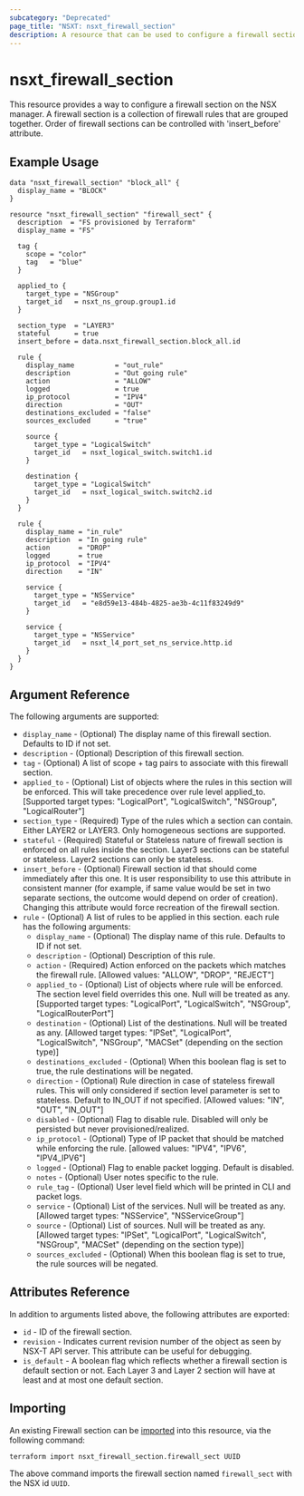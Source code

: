```yaml
---
subcategory: "Deprecated"
page_title: "NSXT: nsxt_firewall_section"
description: A resource that can be used to configure a firewall section on NSX.
---
```


# nsxt_firewall_section

This resource provides a way to configure a firewall section on the NSX manager. A firewall section is a collection of firewall rules that are grouped together.
Order of firewall sections can be controlled with 'insert_before' attribute.

## Example Usage

```hcl
data "nsxt_firewall_section" "block_all" {
  display_name = "BLOCK"
}

resource "nsxt_firewall_section" "firewall_sect" {
  description  = "FS provisioned by Terraform"
  display_name = "FS"

  tag {
    scope = "color"
    tag   = "blue"
  }

  applied_to {
    target_type = "NSGroup"
    target_id   = nsxt_ns_group.group1.id
  }

  section_type  = "LAYER3"
  stateful      = true
  insert_before = data.nsxt_firewall_section.block_all.id

  rule {
    display_name          = "out_rule"
    description           = "Out going rule"
    action                = "ALLOW"
    logged                = true
    ip_protocol           = "IPV4"
    direction             = "OUT"
    destinations_excluded = "false"
    sources_excluded      = "true"

    source {
      target_type = "LogicalSwitch"
      target_id   = nsxt_logical_switch.switch1.id
    }

    destination {
      target_type = "LogicalSwitch"
      target_id   = nsxt_logical_switch.switch2.id
    }
  }

  rule {
    display_name = "in_rule"
    description  = "In going rule"
    action       = "DROP"
    logged       = true
    ip_protocol  = "IPV4"
    direction    = "IN"

    service {
      target_type = "NSService"
      target_id   = "e8d59e13-484b-4825-ae3b-4c11f83249d9"
    }

    service {
      target_type = "NSService"
      target_id   = nsxt_l4_port_set_ns_service.http.id
    }
  }
}
```

## Argument Reference

The following arguments are supported:

* `display_name` - (Optional) The display name of this firewall section. Defaults to ID if not set.
* `description` - (Optional) Description of this firewall section.
* `tag` - (Optional) A list of scope + tag pairs to associate with this firewall section.
* `applied_to` - (Optional) List of objects where the rules in this section will be enforced. This will take precedence over rule level applied_to. [Supported target types: "LogicalPort", "LogicalSwitch", "NSGroup", "LogicalRouter"]
* `section_type` - (Required) Type of the rules which a section can contain. Either LAYER2 or LAYER3. Only homogeneous sections are supported.
* `stateful` - (Required) Stateful or Stateless nature of firewall section is enforced on all rules inside the section. Layer3 sections can be stateful or stateless. Layer2 sections can only be stateless.
* `insert_before` - (Optional) Firewall section id that should come immediately after this one. It is user responsibility to use this attribute in consistent manner (for example, if same value would be set in two separate sections, the outcome would depend on order of creation). Changing this attribute would force recreation of the firewall section.
* `rule` - (Optional) A list of rules to be applied in this section. each rule has the following arguments:
    * `display_name` - (Optional) The display name of this rule. Defaults to ID if not set.
    * `description` - (Optional) Description of this rule.
    * `action` - (Required) Action enforced on the packets which matches the firewall rule. [Allowed values: "ALLOW", "DROP", "REJECT"]
    * `applied_to` - (Optional) List of objects where rule will be enforced. The section level field overrides this one. Null will be treated as any. [Supported target types: "LogicalPort", "LogicalSwitch", "NSGroup", "LogicalRouterPort"]
    * `destination` - (Optional) List of the destinations. Null will be treated as any. [Allowed target types: "IPSet", "LogicalPort", "LogicalSwitch", "NSGroup", "MACSet" (depending on the section type)]
    * `destinations_excluded` - (Optional) When this boolean flag is set to true, the rule destinations will be negated.
    * `direction` - (Optional) Rule direction in case of stateless firewall rules. This will only considered if section level parameter is set to stateless. Default to IN_OUT if not specified. [Allowed values: "IN", "OUT", "IN_OUT"]
    * `disabled` - (Optional) Flag to disable rule. Disabled will only be persisted but never provisioned/realized.
    * `ip_protocol` - (Optional) Type of IP packet that should be matched while enforcing the rule. [allowed values: "IPV4", "IPV6", "IPV4_IPV6"]
    * `logged` - (Optional) Flag to enable packet logging. Default is disabled.
    * `notes` - (Optional) User notes specific to the rule.
    * `rule_tag` - (Optional) User level field which will be printed in CLI and packet logs.
    * `service` - (Optional) List of the services. Null will be treated as any. [Allowed target types: "NSService", "NSServiceGroup"]
    * `source` - (Optional) List of sources. Null will be treated as any. [Allowed target types: "IPSet", "LogicalPort", "LogicalSwitch", "NSGroup", "MACSet" (depending on the section type)]
    * `sources_excluded` - (Optional) When this boolean flag is set to true, the rule sources will be negated.

## Attributes Reference

In addition to arguments listed above, the following attributes are exported:

* `id` - ID of the firewall section.
* `revision` - Indicates current revision number of the object as seen by NSX-T API server. This attribute can be useful for debugging.
* `is_default` - A boolean flag which reflects whether a firewall section is default section or not. Each Layer 3 and Layer 2 section will have at least and at most one default section.

## Importing

An existing Firewall section can be [imported][docs-import] into this resource, via the following command:

[docs-import]: https://developer.hashicorp.com/terraform/cli/import

```shell
terraform import nsxt_firewall_section.firewall_sect UUID
```

The above command imports the firewall section named `firewall_sect` with the NSX id `UUID`.
